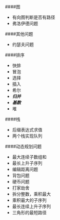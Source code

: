 

####图
- 有向图判断是否有路径
- 弗洛伊德问题

####其他问题
- 约瑟夫问题

####排序
- 快排
- 冒泡
- 选择
- 插入
- 希尔
- ***归并***
- ***基数*** 
- 堆

####栈
- 后缀表达式求值
- 两个栈实现队列

####动态规划问题
- 最大连续子数组和
- 最长上升子序列
- 编辑距离问题
- 背包问题
- 硬币问题
- 打家劫舍
- 拆分整数，乘积最大
- 乘积最大的子序列
- 最长连续上升子序列
- 三角形的最短路径



